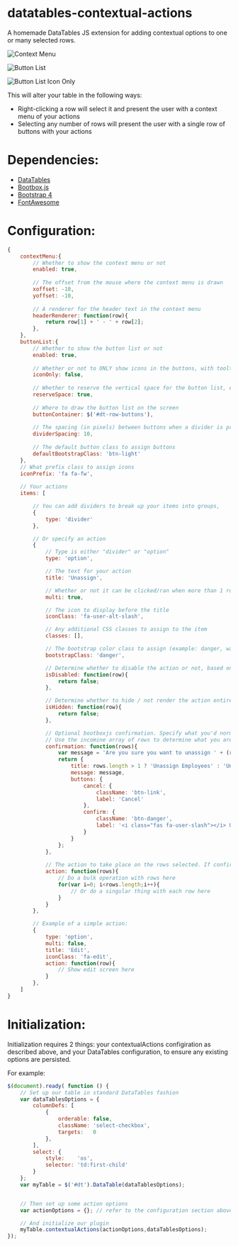 # datatables-contextual-actions
A homemade DataTables JS extension for adding contextual options to one or many selected rows.

![Context Menu][ContextManu]

![Button List][ButtonList]

![Button List Icon Only][ButtonListIconOnly]

This will alter your table in the following ways:
- Right-clicking a row will select it and present the user with a context menu of your actions
- Selecting any number of rows will present the user with a single row of buttons with your actions

# Dependencies:
- [DataTables](https://github.com/DataTables/DataTables)
- [Bootbox.js](http://bootboxjs.com/)
- [Bootstrap 4](https://getbootstrap.com/)
- [FontAwesome](https://fontawesome.com/)

# Configuration:
```javascript
{
    contextMenu:{
        // Whether to show the context menu or not
        enabled: true,
        
        // The offset from the mouse where the context menu is drawn
        xoffset: -10,
        yoffset: -10,
        
        // A renderer for the header text in the context menu
        headerRenderer: function(row){
            return row[1] + ' - ' + row[2];
        },
    },
    buttonList:{
        // Whether to show the button list or not
        enabled: true,
        
        // Whether or not to ONLY show icons in the buttons, with tooltips showing the titles
        iconOnly: false,
        
        // Whether to reserve the vertical space for the button list, even if it's not being displayed
        reserveSpace: true,
        
        // Where to draw the button list on the screen
        buttonContainer: $('#dt-row-buttons'),
        
        // The spacing (in pixels) between buttons when a divider is present
        dividerSpacing: 10,
        
        // The default button class to assign buttons
        defaultBootstrapClass: 'btn-light'
    },
    // What prefix class to assign icons
    iconPrefix: 'fa fa-fw',
    
    // Your actions
    items: [

        // You can add dividers to break up your items into groups,
        {
            type: 'divider'
        },

        // Or specify an action
        {
            // Type is either "divider" or "option"
            type: 'option',

            // The text for your action 
            title: 'Unassign',

            // Whether or not it can be clicked/ran when more than 1 row is selected
            multi: true,

            // The icon to display before the title
            iconClass: 'fa-user-alt-slash',

            // Any additional CSS classes to assign to the item
            classes: [],

            // The bootstrap color class to assign (example: danger, warning, success, etc)
            bootstrapClass: 'danger',

            // Determine whether to disable the action or not, based on logic on an individual row. If > 1 rows are selected and ANY pass this test, the option will be disabled
            isDisabled: function(row){
                return false;
            },

            // Determine whether to hide / not render the action entirely. If > 1 rows are selected and ANY pass this test, the option will be hidden
            isHidden: function(row){
                return false;
            },

            // Optional bootboxjs confirmation. Specify what you'd normally use in a bootboxjs configuration, except for the callback.
            // Use the incomine array of rows to determine what you are confirming
            confirmation: function(rows){
                var message = 'Are you sure you want to unassign ' + (rows.length > 1 ? (rows.length +' roles?') : rows[0][1] + '\'s role?');
                return {
                    title: rows.length > 1 ? 'Unassign Employees' : 'Unassign Employee',
                    message: message,
                    buttons: {
                        cancel: {
                            className: 'btn-link',
                            label: 'Cancel'
                        },
                        confirm: {
                            className: 'btn-danger',
                            label: '<i class="fas fa-user-slash"></i> Unassign'
                        }
                    }
                };
            },
            
            // The action to take place on the rows selected. If confirmation (above) is specified, this is only executed if the user confirms the action
            action: function(rows){
                // Do a bulk operation with rows here
                for(var i=0; i<rows.length;i++){
                    // Or do a singular thing with each row here
                }
            }
        },

        // Example of a simple action:
        {
            type: 'option',
            multi: false,
            title: 'Edit',
            iconClass: 'fa-edit',
            action: function(row){
                // Show edit screen here
            }
        },
    ]
}
```

# Initialization:
Initialization requires 2 things: your contextualActions configiration as described above, and your DataTables configuration, to ensure any existing options are persisted.

For example:
```javascript
$(document).ready( function () {
    // Set up our table in standard DataTables fashion
    var dataTablesOptions = {
        columnDefs: [
            {
                orderable: false,
                className: 'select-checkbox',
                targets:   0
            },
        ],
        select: {
            style:    'os',
            selector: 'td:first-child'
        }
    };
    var myTable = $('#dt').DataTable(dataTablesOptions);


    // Then set up some action options
    var actionOptions = {}; // refer to the configuration section above

    // And initialize our plugin
    myTable.contextualActions(actionOptions,dataTablesOptions);
});
```

[ContextManu]: https://github.com/torrobinson/datatables-contextual-actions/blob/master/resources/context-menu.png "Context Menu"
[ButtonList]: https://github.com/torrobinson/datatables-contextual-actions/blob/master/resources/buttons.png "Button List"
[ButtonListIconOnly]: https://github.com/torrobinson/datatables-contextual-actions/blob/master/resources/buttonIconOnly.png "Button List Icon Only"
